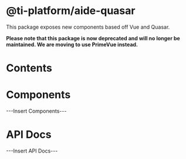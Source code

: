 # @ti-platform/aide-quasar

This package exposes new components based off Vue and Quasar.

**Please note that this package is now deprecated and will no longer be maintained. We are moving to use PrimeVue instead.**

# Contents

# Components
---Insert Components---

# API Docs
---Insert API Docs---

